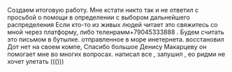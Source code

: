 Создаем итоговую работу.
Мне кстати никто так и не ответил с просьбой о помощи в определении с выбором дальнейшего распределения
Если кто-то из живых людей читает это свяжитесь со мной через платформу, либо теленрамм+79045333888 . 
Будем считать это письмом в бутылке. отправленное в море инетернета.
восстановил Дот нет на своем компе, Спасибо большое Денису Макарцеву он помогает мне во многих вопросах.
написал все , запушил , ео ридми не хочет улетать ((()))